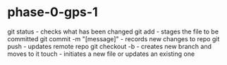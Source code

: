 # phase-0-gps-1
git status - checks what has been changed
git add - stages the file to be committed
git commit -m "[message]" - records new changes to repo
git push - updates remote repo
git checkout -b - creates new branch and moves to it
touch - initiates a new file or updates an existing one